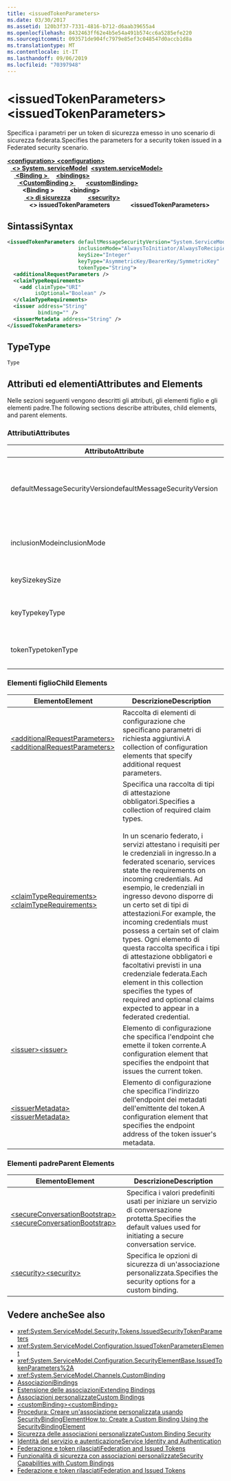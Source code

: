 ```yaml
---
title: <issuedTokenParameters>
ms.date: 03/30/2017
ms.assetid: 120b3f37-7331-4816-b712-d6aab39655a4
ms.openlocfilehash: 8432463ff62e4b5e54a491b574cc6a5285efe220
ms.sourcegitcommit: 093571de904fc7979e85ef3c048547d0accb1d8a
ms.translationtype: MT
ms.contentlocale: it-IT
ms.lasthandoff: 09/06/2019
ms.locfileid: "70397948"
---
```

# <a name="issuedtokenparameters"></a><span data-ttu-id="ff9c2-101">\<issuedTokenParameters></span><span class="sxs-lookup"><span data-stu-id="ff9c2-101">\<issuedTokenParameters></span></span>
<span data-ttu-id="ff9c2-102">Specifica i parametri per un token di sicurezza emesso in uno scenario di sicurezza federata.</span><span class="sxs-lookup"><span data-stu-id="ff9c2-102">Specifies the parameters for a security token issued in a Federated security scenario.</span></span>  
  
<span data-ttu-id="ff9c2-103">[ **\<configuration>** ](../configuration-element.md)</span><span class="sxs-lookup"><span data-stu-id="ff9c2-103">[**\<configuration>**](../configuration-element.md)</span></span>\
<span data-ttu-id="ff9c2-104">&nbsp;&nbsp;[ **\<> System. serviceModel**](system-servicemodel.md)</span><span class="sxs-lookup"><span data-stu-id="ff9c2-104">&nbsp;&nbsp;[**\<system.serviceModel>**](system-servicemodel.md)</span></span>\
<span data-ttu-id="ff9c2-105">&nbsp;&nbsp;&nbsp;&nbsp;[ **\<Binding >** ](bindings.md)</span><span class="sxs-lookup"><span data-stu-id="ff9c2-105">&nbsp;&nbsp;&nbsp;&nbsp;[**\<bindings>**](bindings.md)</span></span>\
<span data-ttu-id="ff9c2-106">&nbsp;&nbsp;&nbsp;&nbsp;&nbsp;&nbsp;[ **\<CustomBinding >** ](custombinding.md)</span><span class="sxs-lookup"><span data-stu-id="ff9c2-106">&nbsp;&nbsp;&nbsp;&nbsp;&nbsp;&nbsp;[**\<customBinding>**](custombinding.md)</span></span>\
<span data-ttu-id="ff9c2-107">&nbsp;&nbsp;&nbsp;&nbsp;&nbsp;&nbsp;&nbsp;&nbsp; **\<Binding >** </span><span class="sxs-lookup"><span data-stu-id="ff9c2-107">&nbsp;&nbsp;&nbsp;&nbsp;&nbsp;&nbsp;&nbsp;&nbsp;**\<binding>**</span></span>\
<span data-ttu-id="ff9c2-108">&nbsp;&nbsp;&nbsp;&nbsp;&nbsp;&nbsp;&nbsp;&nbsp;&nbsp;&nbsp;[ **\<> di sicurezza**](security-of-custombinding.md)</span><span class="sxs-lookup"><span data-stu-id="ff9c2-108">&nbsp;&nbsp;&nbsp;&nbsp;&nbsp;&nbsp;&nbsp;&nbsp;&nbsp;&nbsp;[**\<security>**](security-of-custombinding.md)</span></span>\
<span data-ttu-id="ff9c2-109">&nbsp;&nbsp;&nbsp;&nbsp;&nbsp;&nbsp;&nbsp;&nbsp;&nbsp;&nbsp;&nbsp;&nbsp; **\<> issuedTokenParameters**</span><span class="sxs-lookup"><span data-stu-id="ff9c2-109">&nbsp;&nbsp;&nbsp;&nbsp;&nbsp;&nbsp;&nbsp;&nbsp;&nbsp;&nbsp;&nbsp;&nbsp;**\<issuedTokenParameters>**</span></span>  
  
## <a name="syntax"></a><span data-ttu-id="ff9c2-110">Sintassi</span><span class="sxs-lookup"><span data-stu-id="ff9c2-110">Syntax</span></span>  
  
```xml  
<issuedTokenParameters defaultMessageSecurityVersion="System.ServiceModel.MessageSecurityVersion"
                       inclusionMode="AlwaysToInitiator/AlwaysToRecipient/Never/Once"
                       keySize="Integer"
                       keyType="AsymmetricKey/BearerKey/SymmetricKey"
                       tokenType="String">
  <additionalRequestParameters />
  <claimTypeRequirements>
    <add claimType="URI"
         isOptional="Boolean" />
  </claimTypeRequirements>
  <issuer address="String"
          binding="" />
  <issuerMetadata address="String" />
</issuedTokenParameters>
```  
  
## <a name="type"></a><span data-ttu-id="ff9c2-111">Type</span><span class="sxs-lookup"><span data-stu-id="ff9c2-111">Type</span></span>  
 `Type`  
  
## <a name="attributes-and-elements"></a><span data-ttu-id="ff9c2-112">Attributi ed elementi</span><span class="sxs-lookup"><span data-stu-id="ff9c2-112">Attributes and Elements</span></span>  
 <span data-ttu-id="ff9c2-113">Nelle sezioni seguenti vengono descritti gli attributi, gli elementi figlio e gli elementi padre.</span><span class="sxs-lookup"><span data-stu-id="ff9c2-113">The following sections describe attributes, child elements, and parent elements.</span></span>  
  
### <a name="attributes"></a><span data-ttu-id="ff9c2-114">Attributi</span><span class="sxs-lookup"><span data-stu-id="ff9c2-114">Attributes</span></span>  
  
|<span data-ttu-id="ff9c2-115">Attributo</span><span class="sxs-lookup"><span data-stu-id="ff9c2-115">Attribute</span></span>|<span data-ttu-id="ff9c2-116">Descrizione</span><span class="sxs-lookup"><span data-stu-id="ff9c2-116">Description</span></span>|  
|---------------|-----------------|  
|<span data-ttu-id="ff9c2-117">defaultMessageSecurityVersion</span><span class="sxs-lookup"><span data-stu-id="ff9c2-117">defaultMessageSecurityVersion</span></span>|<span data-ttu-id="ff9c2-118">Specifica le versioni delle specifiche di sicurezza (WS-Security, WS-Trust, WS-Secure Conversation e WS-Security Policy) che devono essere supportate dall'associazione.</span><span class="sxs-lookup"><span data-stu-id="ff9c2-118">Specifies the versions of the security specifications, (WS-Security, WS-Trust, WS-Secure Conversation and WS-Security Policy) that must be supported by the binding.</span></span> <span data-ttu-id="ff9c2-119">Questo valore è di tipo <xref:System.ServiceModel.MessageSecurityVersion>.</span><span class="sxs-lookup"><span data-stu-id="ff9c2-119">This value is of type <xref:System.ServiceModel.MessageSecurityVersion>.</span></span>|  
|<span data-ttu-id="ff9c2-120">inclusionMode</span><span class="sxs-lookup"><span data-stu-id="ff9c2-120">inclusionMode</span></span>|<span data-ttu-id="ff9c2-121">Specifica i requisiti di inclusione del token.</span><span class="sxs-lookup"><span data-stu-id="ff9c2-121">Specifies the token inclusion requirements.</span></span> <span data-ttu-id="ff9c2-122">L'attributo è di tipo <xref:System.ServiceModel.Security.Tokens.SecurityTokenInclusionMode>.</span><span class="sxs-lookup"><span data-stu-id="ff9c2-122">This attribute is of type <xref:System.ServiceModel.Security.Tokens.SecurityTokenInclusionMode>.</span></span>|  
|<span data-ttu-id="ff9c2-123">keySize</span><span class="sxs-lookup"><span data-stu-id="ff9c2-123">keySize</span></span>|<span data-ttu-id="ff9c2-124">Valore intero che specifica le dimensioni di chiave del token.</span><span class="sxs-lookup"><span data-stu-id="ff9c2-124">An integer that specifies the token key size.</span></span> <span data-ttu-id="ff9c2-125">Il valore predefinito è 256.</span><span class="sxs-lookup"><span data-stu-id="ff9c2-125">The default value is 256.</span></span>|  
|<span data-ttu-id="ff9c2-126">keyType</span><span class="sxs-lookup"><span data-stu-id="ff9c2-126">keyType</span></span>|<span data-ttu-id="ff9c2-127">Valore valido di <xref:System.IdentityModel.Tokens.SecurityKeyType> che specifica il tipo di chiave.</span><span class="sxs-lookup"><span data-stu-id="ff9c2-127">A valid value of <xref:System.IdentityModel.Tokens.SecurityKeyType> that specifies the key type.</span></span> <span data-ttu-id="ff9c2-128">Il valore predefinito è `SymmetricKey`.</span><span class="sxs-lookup"><span data-stu-id="ff9c2-128">The default is `SymmetricKey`.</span></span>|  
|<span data-ttu-id="ff9c2-129">tokenType</span><span class="sxs-lookup"><span data-stu-id="ff9c2-129">tokenType</span></span>|<span data-ttu-id="ff9c2-130">Stringa che specifica il tipo di token.</span><span class="sxs-lookup"><span data-stu-id="ff9c2-130">A string that specifies the token type.</span></span> <span data-ttu-id="ff9c2-131">Il valore predefinito è "http://docs.oasis-open.org/wss/oasis-wss-saml-token-profile-1.1#SAML".</span><span class="sxs-lookup"><span data-stu-id="ff9c2-131">The default is "http://docs.oasis-open.org/wss/oasis-wss-saml-token-profile-1.1#SAML".</span></span>|  
  
### <a name="child-elements"></a><span data-ttu-id="ff9c2-132">Elementi figlio</span><span class="sxs-lookup"><span data-stu-id="ff9c2-132">Child Elements</span></span>  
  
|<span data-ttu-id="ff9c2-133">Elemento</span><span class="sxs-lookup"><span data-stu-id="ff9c2-133">Element</span></span>|<span data-ttu-id="ff9c2-134">Descrizione</span><span class="sxs-lookup"><span data-stu-id="ff9c2-134">Description</span></span>|  
|-------------|-----------------|  
|[<span data-ttu-id="ff9c2-135">\<additionalRequestParameters></span><span class="sxs-lookup"><span data-stu-id="ff9c2-135">\<additionalRequestParameters></span></span>](additionalrequestparameters-element.md)|<span data-ttu-id="ff9c2-136">Raccolta di elementi di configurazione che specificano parametri di richiesta aggiuntivi.</span><span class="sxs-lookup"><span data-stu-id="ff9c2-136">A collection of configuration elements that specify additional request parameters.</span></span>|  
|[<span data-ttu-id="ff9c2-137">\<claimTypeRequirements></span><span class="sxs-lookup"><span data-stu-id="ff9c2-137">\<claimTypeRequirements></span></span>](claimtyperequirements-element.md)|<span data-ttu-id="ff9c2-138">Specifica una raccolta di tipi di attestazione obbligatori.</span><span class="sxs-lookup"><span data-stu-id="ff9c2-138">Specifies a collection of required claim types.</span></span><br /><br /> <span data-ttu-id="ff9c2-139">In un scenario federato, i servizi attestano i requisiti per le credenziali in ingresso.</span><span class="sxs-lookup"><span data-stu-id="ff9c2-139">In a federated scenario, services state the requirements on incoming credentials.</span></span> <span data-ttu-id="ff9c2-140">Ad esempio, le credenziali in ingresso devono disporre di un certo set di tipi di attestazioni.</span><span class="sxs-lookup"><span data-stu-id="ff9c2-140">For example, the incoming credentials must possess a certain set of claim types.</span></span> <span data-ttu-id="ff9c2-141">Ogni elemento di questa raccolta specifica i tipi di attestazione obbligatori e facoltativi previsti in una credenziale federata.</span><span class="sxs-lookup"><span data-stu-id="ff9c2-141">Each element in this collection specifies the types of required and optional claims expected to appear in a federated credential.</span></span>|  
|[<span data-ttu-id="ff9c2-142">\<issuer></span><span class="sxs-lookup"><span data-stu-id="ff9c2-142">\<issuer></span></span>](issuer-of-issuedtokenparameters.md)|<span data-ttu-id="ff9c2-143">Elemento di configurazione che specifica l'endpoint che emette il token corrente.</span><span class="sxs-lookup"><span data-stu-id="ff9c2-143">A configuration element that specifies the endpoint that issues the current token.</span></span>|  
|[<span data-ttu-id="ff9c2-144">\<issuerMetadata></span><span class="sxs-lookup"><span data-stu-id="ff9c2-144">\<issuerMetadata></span></span>](issuermetadata-of-issuedtokenparameters.md)|<span data-ttu-id="ff9c2-145">Elemento di configurazione che specifica l'indirizzo dell'endpoint dei metadati dell'emittente del token.</span><span class="sxs-lookup"><span data-stu-id="ff9c2-145">A configuration element that specifies the endpoint address of the token issuer's metadata.</span></span>|  
  
### <a name="parent-elements"></a><span data-ttu-id="ff9c2-146">Elementi padre</span><span class="sxs-lookup"><span data-stu-id="ff9c2-146">Parent Elements</span></span>  
  
|<span data-ttu-id="ff9c2-147">Elemento</span><span class="sxs-lookup"><span data-stu-id="ff9c2-147">Element</span></span>|<span data-ttu-id="ff9c2-148">Descrizione</span><span class="sxs-lookup"><span data-stu-id="ff9c2-148">Description</span></span>|  
|-------------|-----------------|  
|[<span data-ttu-id="ff9c2-149">\<secureConversationBootstrap></span><span class="sxs-lookup"><span data-stu-id="ff9c2-149">\<secureConversationBootstrap></span></span>](secureconversationbootstrap.md)|<span data-ttu-id="ff9c2-150">Specifica i valori predefiniti usati per iniziare un servizio di conversazione protetta.</span><span class="sxs-lookup"><span data-stu-id="ff9c2-150">Specifies the default values used for initiating a secure conversation service.</span></span>|  
|[<span data-ttu-id="ff9c2-151">\<security></span><span class="sxs-lookup"><span data-stu-id="ff9c2-151">\<security></span></span>](security-of-custombinding.md)|<span data-ttu-id="ff9c2-152">Specifica le opzioni di sicurezza di un'associazione personalizzata.</span><span class="sxs-lookup"><span data-stu-id="ff9c2-152">Specifies the security options for a custom binding.</span></span>|  
  
## <a name="see-also"></a><span data-ttu-id="ff9c2-153">Vedere anche</span><span class="sxs-lookup"><span data-stu-id="ff9c2-153">See also</span></span>

- <xref:System.ServiceModel.Security.Tokens.IssuedSecurityTokenParameters>
- <xref:System.ServiceModel.Configuration.IssuedTokenParametersElement>
- <xref:System.ServiceModel.Configuration.SecurityElementBase.IssuedTokenParameters%2A>
- <xref:System.ServiceModel.Channels.CustomBinding>
- [<span data-ttu-id="ff9c2-154">Associazioni</span><span class="sxs-lookup"><span data-stu-id="ff9c2-154">Bindings</span></span>](../../../wcf/bindings.md)
- [<span data-ttu-id="ff9c2-155">Estensione delle associazioni</span><span class="sxs-lookup"><span data-stu-id="ff9c2-155">Extending Bindings</span></span>](../../../wcf/extending/extending-bindings.md)
- [<span data-ttu-id="ff9c2-156">Associazioni personalizzate</span><span class="sxs-lookup"><span data-stu-id="ff9c2-156">Custom Bindings</span></span>](../../../wcf/extending/custom-bindings.md)
- [<span data-ttu-id="ff9c2-157">\<customBinding></span><span class="sxs-lookup"><span data-stu-id="ff9c2-157">\<customBinding></span></span>](custombinding.md)
- [<span data-ttu-id="ff9c2-158">Procedura: Creare un'associazione personalizzata usando SecurityBindingElement</span><span class="sxs-lookup"><span data-stu-id="ff9c2-158">How to: Create a Custom Binding Using the SecurityBindingElement</span></span>](../../../wcf/feature-details/how-to-create-a-custom-binding-using-the-securitybindingelement.md)
- [<span data-ttu-id="ff9c2-159">Sicurezza delle associazioni personalizzate</span><span class="sxs-lookup"><span data-stu-id="ff9c2-159">Custom Binding Security</span></span>](../../../wcf/samples/custom-binding-security.md)
- [<span data-ttu-id="ff9c2-160">Identità del servizio e autenticazione</span><span class="sxs-lookup"><span data-stu-id="ff9c2-160">Service Identity and Authentication</span></span>](../../../wcf/feature-details/service-identity-and-authentication.md)
- [<span data-ttu-id="ff9c2-161">Federazione e token rilasciati</span><span class="sxs-lookup"><span data-stu-id="ff9c2-161">Federation and Issued Tokens</span></span>](../../../wcf/feature-details/federation-and-issued-tokens.md)
- [<span data-ttu-id="ff9c2-162">Funzionalità di sicurezza con associazioni personalizzate</span><span class="sxs-lookup"><span data-stu-id="ff9c2-162">Security Capabilities with Custom Bindings</span></span>](../../../wcf/feature-details/security-capabilities-with-custom-bindings.md)
- [<span data-ttu-id="ff9c2-163">Federazione e token rilasciati</span><span class="sxs-lookup"><span data-stu-id="ff9c2-163">Federation and Issued Tokens</span></span>](../../../wcf/feature-details/federation-and-issued-tokens.md)
